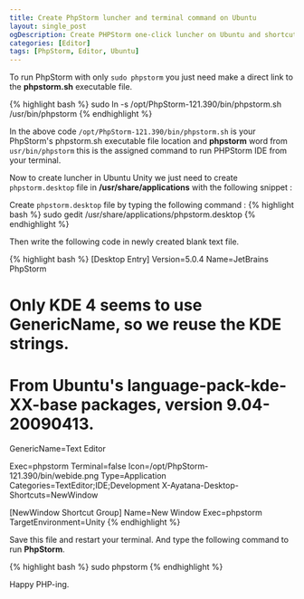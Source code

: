```yaml
---
title: Create PhpStorm luncher and terminal command on Ubuntu
layout: single_post
ogDescription: Create PHPStorm one-click luncher on Ubuntu and shortcut terminal command to run PhpStorm PHP IDE more quickly. Easy steps. Learn how to create luncher and enjoy PHP coding with Jetbrains PhpStorm on Ubuntu.
categories: [Editor]
tags: [PhpStorm, Editor, Ubuntu]
---
```

To run PhpStorm with only `sudo phpstorm` you just need make a direct link to the **phpstorm.sh** executable file.

{% highlight bash %}
sudo ln -s /opt/PhpStorm-121.390/bin/phpstorm.sh /usr/bin/phpstorm
{% endhighlight %}

In the above code `/opt/PhpStorm-121.390/bin/phpstorm.sh` is your PhpStorm's phpstorm.sh executable file location and **phpstorm** word from `usr/bin/phpstorm` this is the assigned command to run PHPStorm IDE from your terminal.

Now to create luncher in Ubuntu Unity we just need to create `phpstorm.desktop` file in **/usr/share/applications** with the following snippet &#58;

Create `phpstorm.desktop` file by typing the following command &#58;
{% highlight bash %}
sudo gedit /usr/share/applications/phpstorm.desktop
{% endhighlight %}

Then write the following code in newly created blank text file.

{% highlight bash %}
[Desktop Entry]
Version=5.0.4
Name=JetBrains PhpStorm
# Only KDE 4 seems to use GenericName, so we reuse the KDE strings.
# From Ubuntu's language-pack-kde-XX-base packages, version 9.04-20090413.
GenericName=Text Editor

Exec=phpstorm
Terminal=false
Icon=/opt/PhpStorm-121.390/bin/webide.png
Type=Application
Categories=TextEditor;IDE;Development
X-Ayatana-Desktop-Shortcuts=NewWindow

[NewWindow Shortcut Group]
Name=New Window
Exec=phpstorm
TargetEnvironment=Unity
{% endhighlight %}

Save this file and restart your terminal. And type the following command to run **PhpStorm**.

{% highlight bash %}
sudo phpstorm
{% endhighlight %}

Happy PHP-ing.
